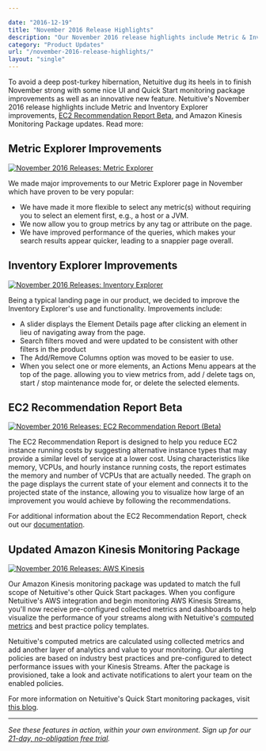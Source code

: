```yaml
---

date: "2016-12-19"
title: "November 2016 Release Highlights"
description: "Our November 2016 release highlights include Metric & Inventory Explorer improvements, EC2 Recommendation Report, & Amazon Kinesis Monitoring updates."
category: "Product Updates"
url: "/november-2016-release-highlights/"
layout: "single"
---
```



To avoid a deep post-turkey hibernation, Netuitive dug its heels in to finish November strong with some nice UI and Quick Start monitoring package improvements as well as an innovative new feature. Netuitive's November 2016 release highlights include Metric and Inventory Explorer improvements, [EC2 Recommendation Report Beta](https://www.metricly.com/ec2-cost-analysis-recommendations), and Amazon Kinesis Monitoring Package updates. Read more:

Metric Explorer Improvements
----------------------------

[![November 2016 Releases: Metric Explorer](https://www.metricly.com/wp-content/uploads/2017/07/metric_ex.png)](https://www.metricly.com/wp-content/uploads/2017/07/metric_ex.png)

We made major improvements to our Metric Explorer page in November which have proven to be very popular:

-   We have made it more flexible to select any metric(s) without requiring you to select an element first, e.g., a host or a JVM.
-   We now allow you to group metrics by any tag or attribute on the page.
-   We have improved performance of the queries, which makes your search results appear quicker, leading to a snappier page overall.

Inventory Explorer Improvements
-------------------------------

[![November 2016 Releases: Inventory Explorer](https://www.metricly.com/wp-content/uploads/2017/07/inv_ex.png)](https://www.metricly.com/wp-content/uploads/2017/07/inv_ex.png)

Being a typical landing page in our product, we decided to improve the Inventory Explorer's use and functionality. Improvements include:

-   A slider displays the Element Details page after clicking an element in lieu of navigating away from the page.
-   Search filters moved and were updated to be consistent with other filters in the product
-   The Add/Remove Columns option was moved to be easier to use.
-   When you select one or more elements, an Actions Menu appears at the top of the page. allowing you to view metrics from, add / delete tags on, start / stop maintenance mode for, or delete the selected elements.

EC2 Recommendation Report Beta
------------------------------

[![November 2016 Releases: EC2 Recommendation Report (Beta)](https://www.metricly.com/wp-content/uploads/2017/07/ec2_reco_report.png)](https://www.metricly.com/wp-content/uploads/2017/07/ec2_reco_report.png)

The EC2 Recommendation Report is designed to help you reduce EC2 instance running costs by suggesting alternative instance types that may provide a similar level of service at a lower cost. Using characteristics like memory, VCPUs, and hourly instance running costs, the report estimates the memory and number of VCPUs that are actually needed. The graph on the page displays the current state of your element and connects it to the projected state of the instance, allowing you to visualize how large of an improvement you would achieve by following the recommendations.

For additional information about the EC2 Recommendation Report, check out our [documentation](https://help.netuitive.com/Content/Reports/ec2_recommendation_report.htm).

Updated Amazon Kinesis Monitoring Package
-----------------------------------------

[![November 2016 Releases: AWS Kinesis](https://www.metricly.com/wp-content/uploads/2017/07/kinesis1.png)](https://www.metricly.com/wp-content/uploads/2017/07/kinesis1.png)

Our Amazon Kinesis monitoring package was updated to match the full scope of Netuitive's other Quick Start packages. When you configure Netuitive's AWS integration and begin monitoring AWS Kinesis Streams, you'll now receive pre-configured collected metrics and dashboards to help visualize the performance of your streams along with Netuitive's [computed metrics](https://www.metricly.com/computed-monitoring-metrics) and best practice policy templates.

Netuitive's computed metrics are calculated using collected metrics and add another layer of analytics and value to your monitoring. Our alerting policies are based on industry best practices and pre-configured to detect performance issues with your Kinesis Streams. After the package is provisioned, take a look and activate notifications to alert your team on the enabled policies.

For more information on Netuitive's Quick Start monitoring packages, visit [this blog](https://www.metricly.com/aws-monitoring-best-practices-using-pre-configured-dashboards).

* * * * *

*See these features in action, within your own environment. Sign up for our [21-day, no-obligation free trial](https://www.metricly.com/signup).*
